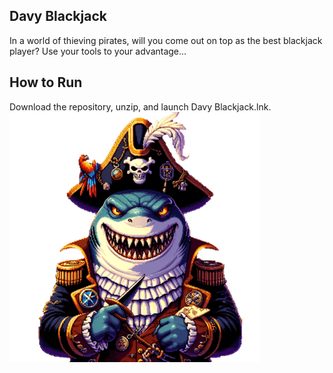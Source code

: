 ## Davy Blackjack
In a world of thieving pirates, will you come out on top as the best blackjack player? Use your tools to your advantage...
## How to Run
Download the repository, unzip, and launch Davy Blackjack.lnk. </br>
![alt text](https://github.com/jjacobwow3/davy-blackjack-1/blob/main/Assets/Sprites/Enemies/SharkSmall.png)

